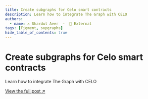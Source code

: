 ```yaml
---
title: Create subgraphs for Celo smart contracts
description: Learn how to integrate The Graph with CELO
authors:
  - name: ✍️ Shardul Aeer  ·  🔗 External
tags: [Figment, supgraphs]
hide_table_of_contents: true
---
```


# Create subgraphs for Celo smart contracts

Learn how to integrate The Graph with CELO

[View the full post ↗️](https://learn.figment.io/tutorials/celo-subgraphs)

<!--truncate-->
